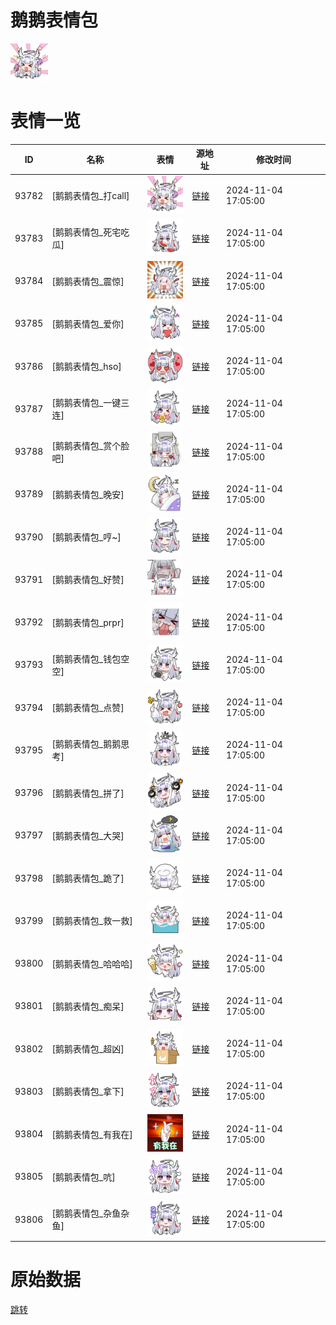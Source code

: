# 鹅鹅表情包

<img src="./cover.png" height="60" alt="cover" />

# 表情一览

|ID|名称|表情|源地址|修改时间|
|----|----|----|----|----|
|93782|[鹅鹅表情包_打call]|<img src="./pic/093782_%5B鹅鹅表情包_打call%5D.png" height="60" alt="打call"/>|[链接](https://i0.hdslb.com/bfs/garb/b34b33ba9fab215c7a3539b42e5f9b74a6f80624.png)|2024-11-04 17:05:00|
|93783|[鹅鹅表情包_死宅吃瓜]|<img src="./pic/093783_%5B鹅鹅表情包_死宅吃瓜%5D.png" height="60" alt="死宅吃瓜"/>|[链接](https://i0.hdslb.com/bfs/garb/f058f885f91974764da51cb0c0cb748fe87aa884.png)|2024-11-04 17:05:00|
|93784|[鹅鹅表情包_震惊]|<img src="./pic/093784_%5B鹅鹅表情包_震惊%5D.png" height="60" alt="震惊"/>|[链接](https://i0.hdslb.com/bfs/garb/7acfa54b76860266ca8d28d845ca5f35a1765b7a.png)|2024-11-04 17:05:00|
|93785|[鹅鹅表情包_爱你]|<img src="./pic/093785_%5B鹅鹅表情包_爱你%5D.png" height="60" alt="爱你"/>|[链接](https://i0.hdslb.com/bfs/garb/5f1036916d27467ee7e476cb9c7e05cd2e0917ed.png)|2024-11-04 17:05:00|
|93786|[鹅鹅表情包_hso]|<img src="./pic/093786_%5B鹅鹅表情包_hso%5D.png" height="60" alt="hso"/>|[链接](https://i0.hdslb.com/bfs/garb/e099c585c4e6c95ff173062255fa2bd87f0352f0.png)|2024-11-04 17:05:00|
|93787|[鹅鹅表情包_一键三连]|<img src="./pic/093787_%5B鹅鹅表情包_一键三连%5D.png" height="60" alt="一键三连"/>|[链接](https://i0.hdslb.com/bfs/garb/004262ac174cd549b83471004d3b6da2c6fe9672.png)|2024-11-04 17:05:00|
|93788|[鹅鹅表情包_赏个脸吧]|<img src="./pic/093788_%5B鹅鹅表情包_赏个脸吧%5D.png" height="60" alt="赏个脸吧"/>|[链接](https://i0.hdslb.com/bfs/garb/1b82c311f0cc9e8882253748ffd09d8e694a5e09.png)|2024-11-04 17:05:00|
|93789|[鹅鹅表情包_晚安]|<img src="./pic/093789_%5B鹅鹅表情包_晚安%5D.png" height="60" alt="晚安"/>|[链接](https://i0.hdslb.com/bfs/garb/3d73983b8eaaa40d7436a36720167d0d883f0182.png)|2024-11-04 17:05:00|
|93790|[鹅鹅表情包_哼~]|<img src="./pic/093790_%5B鹅鹅表情包_哼~%5D.png" height="60" alt="哼~"/>|[链接](https://i0.hdslb.com/bfs/garb/18047f153923504ce77bd504115c08cc19418305.png)|2024-11-04 17:05:00|
|93791|[鹅鹅表情包_好赞]|<img src="./pic/093791_%5B鹅鹅表情包_好赞%5D.png" height="60" alt="好赞"/>|[链接](https://i0.hdslb.com/bfs/garb/7f6aeaa49888253495dc1cf48bff2a4a5deb67e2.png)|2024-11-04 17:05:00|
|93792|[鹅鹅表情包_prpr]|<img src="./pic/093792_%5B鹅鹅表情包_prpr%5D.png" height="60" alt="prpr"/>|[链接](https://i0.hdslb.com/bfs/garb/980e524acc197a8dbad43e11e1e31523f09860ed.png)|2024-11-04 17:05:00|
|93793|[鹅鹅表情包_钱包空空]|<img src="./pic/093793_%5B鹅鹅表情包_钱包空空%5D.png" height="60" alt="钱包空空"/>|[链接](https://i0.hdslb.com/bfs/garb/9048538f74c962b441ace4e8d29ad1418158288a.png)|2024-11-04 17:05:00|
|93794|[鹅鹅表情包_点赞]|<img src="./pic/093794_%5B鹅鹅表情包_点赞%5D.png" height="60" alt="点赞"/>|[链接](https://i0.hdslb.com/bfs/garb/85bf930d69e81668fbd47e07c5c242ebf00ad700.png)|2024-11-04 17:05:00|
|93795|[鹅鹅表情包_鹅鹅思考]|<img src="./pic/093795_%5B鹅鹅表情包_鹅鹅思考%5D.png" height="60" alt="鹅鹅思考"/>|[链接](https://i0.hdslb.com/bfs/garb/aa29a3c69824c427ba936a3b04228bd29dc4a6c6.png)|2024-11-04 17:05:00|
|93796|[鹅鹅表情包_拼了]|<img src="./pic/093796_%5B鹅鹅表情包_拼了%5D.png" height="60" alt="拼了"/>|[链接](https://i0.hdslb.com/bfs/garb/63164e12ccf422203ed6bbeb4ede27913307e2f7.png)|2024-11-04 17:05:00|
|93797|[鹅鹅表情包_大哭]|<img src="./pic/093797_%5B鹅鹅表情包_大哭%5D.png" height="60" alt="大哭"/>|[链接](https://i0.hdslb.com/bfs/garb/ab7d464efa0c5acb4bf2ab6da8f4f851dddf6436.png)|2024-11-04 17:05:00|
|93798|[鹅鹅表情包_跪了]|<img src="./pic/093798_%5B鹅鹅表情包_跪了%5D.png" height="60" alt="跪了"/>|[链接](https://i0.hdslb.com/bfs/garb/fc4a4954eeaa28a59b62d90e7c101145d61f0210.png)|2024-11-04 17:05:00|
|93799|[鹅鹅表情包_救一救]|<img src="./pic/093799_%5B鹅鹅表情包_救一救%5D.png" height="60" alt="救一救"/>|[链接](https://i0.hdslb.com/bfs/garb/79ae79620943a86ad3b1b42f7122a60287b73783.png)|2024-11-04 17:05:00|
|93800|[鹅鹅表情包_哈哈哈]|<img src="./pic/093800_%5B鹅鹅表情包_哈哈哈%5D.png" height="60" alt="哈哈哈"/>|[链接](https://i0.hdslb.com/bfs/garb/910eb54e11477b856941426ac6f6dfc0ad348009.png)|2024-11-04 17:05:00|
|93801|[鹅鹅表情包_痴呆]|<img src="./pic/093801_%5B鹅鹅表情包_痴呆%5D.png" height="60" alt="痴呆"/>|[链接](https://i0.hdslb.com/bfs/garb/8be474d0de50c83c63aee162264ad84f724fb385.png)|2024-11-04 17:05:00|
|93802|[鹅鹅表情包_超凶]|<img src="./pic/093802_%5B鹅鹅表情包_超凶%5D.png" height="60" alt="超凶"/>|[链接](https://i0.hdslb.com/bfs/garb/9fd6797e13aa8be9c95da6d864956a7974d0a762.png)|2024-11-04 17:05:00|
|93803|[鹅鹅表情包_拿下]|<img src="./pic/093803_%5B鹅鹅表情包_拿下%5D.png" height="60" alt="拿下"/>|[链接](https://i0.hdslb.com/bfs/garb/a5bdb53ee87a15f33a8d709225bba9a2db8f167b.png)|2024-11-04 17:05:00|
|93804|[鹅鹅表情包_有我在]|<img src="./pic/093804_%5B鹅鹅表情包_有我在%5D.png" height="60" alt="有我在"/>|[链接](https://i0.hdslb.com/bfs/garb/06d4a3a6e1cf517510c862677d79baeb658afad3.png)|2024-11-04 17:05:00|
|93805|[鹅鹅表情包_吭]|<img src="./pic/093805_%5B鹅鹅表情包_吭%5D.png" height="60" alt="吭"/>|[链接](https://i0.hdslb.com/bfs/garb/1d52f2b1221c5106e6329a47f7a26f853d87d866.png)|2024-11-04 17:05:00|
|93806|[鹅鹅表情包_杂鱼杂鱼]|<img src="./pic/093806_%5B鹅鹅表情包_杂鱼杂鱼%5D.png" height="60" alt="杂鱼杂鱼"/>|[链接](https://i0.hdslb.com/bfs/garb/0700f3595bb311ba1a0f397f46e12f306a5c8128.png)|2024-11-04 17:05:00|

# 原始数据

[跳转](./raw.json)

